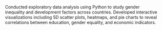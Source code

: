 Conducted exploratory data analysis using Python to study gender inequality and development factors across countries. Developed interactive visualizations including 5D scatter plots, heatmaps, and pie charts to reveal correlations between education, gender equality, and economic indicators. 
